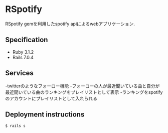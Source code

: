 # RSpotify

RSpotify gemを利用したspotify apiによるwebアプリケーション.

## Specification

- Ruby 3.1.2
- Rails 7.0.4

## Services 
-twitterのようなフォーロー機能
-フォーローの人が最近聞いている曲と自分が最近聞いている曲のランキングをプレイリストとして表示
-ランキングをspotifyのアカウントにプレイリストとして入れられる
## Deployment instructions

```bash
$ rails s
```
